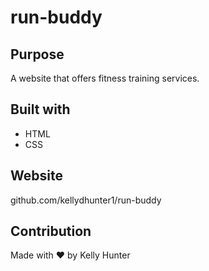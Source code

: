 # run-buddy

## Purpose
A website that offers fitness training services.

## Built with
* HTML
* CSS

## Website
github.com/kellydhunter1/run-buddy

## Contribution
Made with ❤️ by Kelly Hunter
